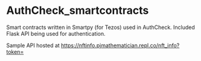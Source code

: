 # AuthCheck_smartcontracts

Smart contracts written in Smartpy (for Tezos) used in AuthCheck. 
Included Flask API being used for authentication.



Sample API hosted at https://nftinfo.pjmathematician.repl.co/nft_info?token=<token>
